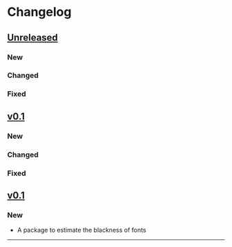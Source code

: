 # Changelog

## [Unreleased]

### New

### Changed

### Fixed


## [v0.1]

### New

### Changed

### Fixed

## [v0.1]

### New

- A package to estimate the blackness of fonts

------

[Unreleased]: https://github.com/samcarter/panda/compare/v0.1...HEAD
[v0.1]: https://github.com/samcarter/panda/compare/v0.0...v0.1
[v0.1]: https://github.com/samcarter/panda/compare/v0.0...v0.1
